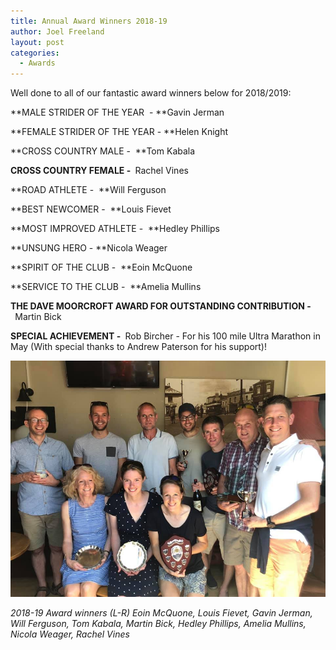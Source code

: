 ```yaml
---
title: Annual Award Winners 2018-19
author: Joel Freeland
layout: post
categories:
  - Awards
---
```


Well done to all of our fantastic award winners below for 2018/2019:

**MALE STRIDER OF THE YEAR&nbsp; -&nbsp;**Gavin Jerman

**FEMALE STRIDER OF THE YEAR -&nbsp;**Helen Knight

**CROSS COUNTRY MALE -&nbsp;&nbsp;**Tom Kabala

**CROSS COUNTRY FEMALE -&nbsp;**&nbsp;Rachel Vines

**ROAD ATHLETE -&nbsp;&nbsp;**Will Ferguson

**BEST NEWCOMER -&nbsp;&nbsp;**Louis Fievet

**MOST IMPROVED ATHLETE -&nbsp;&nbsp;**Hedley Phillips&nbsp;

**UNSUNG HERO -&nbsp;**Nicola Weager&nbsp;

**SPIRIT OF THE CLUB -&nbsp;&nbsp;**Eoin McQuone

**SERVICE TO THE CLUB -&nbsp;&nbsp;**Amelia Mullins

**THE DAVE MOORCROFT AWARD FOR OUTSTANDING CONTRIBUTION -&nbsp;**&nbsp;Martin Bick&nbsp;

**SPECIAL ACHIEVEMENT -&nbsp;**&nbsp;Rob Bircher - For his 100 mile Ultra Marathon in May (With special thanks to Andrew Paterson for his support)!

<img src="/images/2019/07/65823609_10102887805686661_142917283042295808_n.jpg" alt="2018-19 Award winners (L-R) Eoin McQuone, Louis Fievet, Gavin Jerman, Will Ferguson, Tom Kabala, Martin Bick, Hedley Phillips, Amelia Mullins, Nicola Weager, Rachel Vines" /> 

_2018-19 Award winners (L-R) Eoin McQuone, Louis Fievet, Gavin Jerman, Will Ferguson, Tom Kabala, Martin Bick, Hedley Phillips, Amelia Mullins, Nicola Weager, Rachel Vines_
